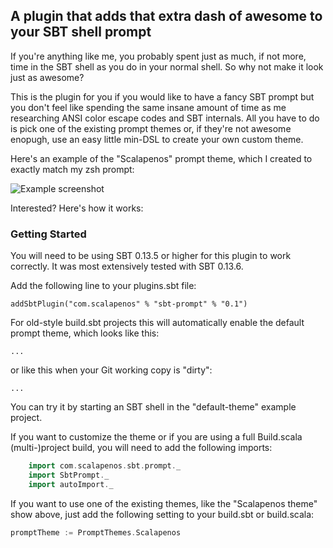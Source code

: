 ## A plugin that adds that extra dash of awesome to your SBT shell prompt
If you're anything like me, you probably spent just as much, if not more,
time in the SBT shell as you do in your normal shell. So why not make it
look just as awesome?

This is the plugin for you if you would like to have a fancy SBT prompt
but you don't feel like spending the same insane amount of time as me
researching ANSI color escape codes and SBT internals. All you have to do
is pick one of the existing prompt themes or, if they're not awesome enopugh,
use an easy little min-DSL to create your own custom theme.

Here's an example of the "Scalapenos" prompt theme, which I created to
exactly match my zsh prompt:

![Example screenshot](https://dl.dropboxusercontent.com/u/282610/sbt-prompt-example-screenshot.png "Example Screenshot")

Interested? Here's how it works:

### Getting Started
You will need to be using SBT 0.13.5 or higher for this plugin to work correctly.
It was most extensively tested with SBT 0.13.6.

Add the following line to your plugins.sbt file:

    addSbtPlugin("com.scalapenos" % "sbt-prompt" % "0.1")

For old-style build.sbt projects this will automatically enable the
default prompt theme, which looks like this:

    ...

or like this when your Git working copy is "dirty":

    ...

You can try it by starting an SBT shell in the "default-theme" example project.

If you want to customize the theme or if you are using a full Build.scala
(multi-)project build, you will need to add the following imports:

```scala
    import com.scalapenos.sbt.prompt._
    import SbtPrompt._
    import autoImport._
```

If you want to use one of the existing themes, like the "Scalapenos theme"
show above, just add the following setting to your build.sbt or build.scala:

```scala
promptTheme := PromptThemes.Scalapenos
```


